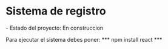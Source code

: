 <h1> Sistema de registro</h1>
- Estado del proyecto: En construccion 

Para ejecutar el sistema debes poner:
*** npm install react ***
